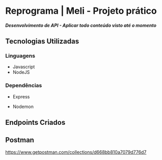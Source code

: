 # Reprograma | Meli - Projeto prático
##### Desenvolvimento de API - Aplicar todo conteúdo visto até o momento

## Tecnologias Utilizadas
### Linguagens
- Javascript<br>
- NodeJS<br>

### Dependências
- Express<br>

- Nodemon<br>

## Endpoints Criados





## Postman

https://www.getpostman.com/collections/d668bb810a7079d776d7
